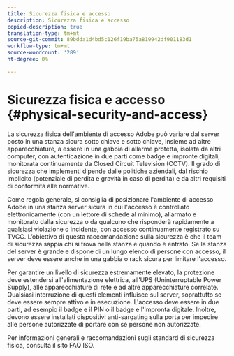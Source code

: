 ```yaml
---
title: Sicurezza fisica e accesso
description: Sicurezza fisica e accesso
copied-description: true
translation-type: tm+mt
source-git-commit: 89bdda1d4bd5c126f19ba75a819942df901183d1
workflow-type: tm+mt
source-wordcount: '289'
ht-degree: 0%

---
```



# Sicurezza fisica e accesso {#physical-security-and-access}

La sicurezza fisica dell&#39;ambiente di accesso Adobe può variare dal server posto in una stanza sicura sotto chiave e sotto chiave, insieme ad altre apparecchiature, a essere in una gabbia di allarme protetta, isolata da altri computer, con autenticazione in due parti come badge e impronte digitali, monitorata continuamente da Closed Circuit Television (CCTV). Il grado di sicurezza che implementi dipende dalle politiche aziendali, dal rischio implicito (potenziale di perdita e gravità in caso di perdita) e da altri requisiti di conformità alle normative.

Come regola generale, si consiglia di posizionare l&#39;ambiente di accesso Adobe in una stanza server sicura in cui l&#39;accesso è controllato elettronicamente (con un lettore di schede al minimo), allarmato e monitorato dalla sicurezza o da qualcuno che risponderà rapidamente a qualsiasi violazione o incidente, con accesso continuamente registrato su TVCC. L’obiettivo di questa raccomandazione sulla sicurezza è che il team di sicurezza sappia chi si trova nella stanza e quando è entrato. Se la stanza del server è grande e dispone di un lungo elenco di persone con accesso, il server deve essere anche in una gabbia o rack sicura per limitare l&#39;accesso.

Per garantire un livello di sicurezza estremamente elevato, la protezione deve estendersi all&#39;alimentazione elettrica, all&#39;UPS (Uninterruptable Power Supply), alle apparecchiature di rete e ad altre apparecchiature correlate. Qualsiasi interruzione di questi elementi influisce sul server, soprattutto se deve essere sempre attivo e in esecuzione. L&#39;accesso deve essere in due parti, ad esempio il badge e il PIN o il badge e l&#39;impronta digitale. Inoltre, devono essere installati dispositivi anti-sargating sulla porta per impedire alle persone autorizzate di portare con sé persone non autorizzate.

Per informazioni generali e raccomandazioni sugli standard di sicurezza fisica, consulta il sito FAQ ISO.
